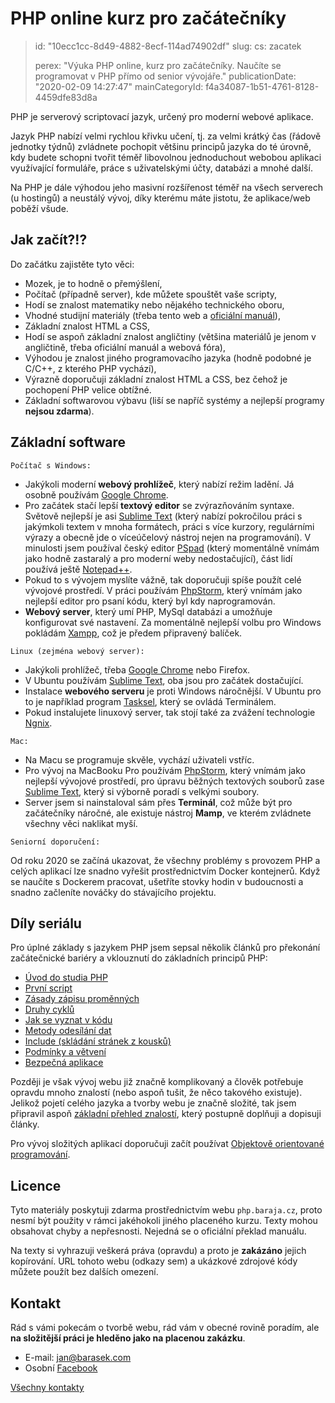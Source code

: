 PHP online kurz pro začátečníky
===============================

> id: "10ecc1cc-8d49-4882-8ecf-114ad74902df"
> slug:
> 	cs: zacatek
>
> perex: "Výuka PHP online, kurz pro začátečníky. Naučíte se programovat v PHP přímo od senior vývojáře."
> publicationDate: "2020-02-09 14:27:47"
> mainCategoryId: f4a34087-1b51-4761-8128-4459dfe83d8a

PHP je serverový scriptovací jazyk, určený pro moderní webové aplikace.

Jazyk PHP nabízí velmi rychlou křivku učení, tj. za velmi krátký čas (řádově jednotky týdnů) zvládnete pochopit většinu principů jazyka do té úrovně, kdy budete schopni tvořit téměř libovolnou jednoduchout webobou aplikaci využívající formuláře, práce s uživatelskými účty, databázi a mnohé další.

Na PHP je dále výhodou jeho masivní rozšířenost téměř na všech serverech (u hostingů) a neustálý vývoj, díky kterému máte jistotu, že aplikace/web poběží všude.

Jak začít?!?
------------

Do začátku zajistěte tyto věci:

- Mozek, je to hodně o přemýšlení,
- Počítač (případně server), kde můžete spouštět vaše scripty,
- Hodí se znalost matematiky nebo nějakého technického oboru,
- Vhodné studijní materiály (třeba tento web a <a href="https://www.php.net">oficiální manuál</a>),
- Základní znalost HTML a CSS,
- Hodí se aspoň základní znalost angličtiny (většina materiálů je jenom v angličtině, třeba oficiální manuál a webová fóra),
- Výhodou je znalost jiného programovacího jazyka (hodně podobné je C/C++, z kterého PHP vychází),
- Výrazně doporučuji základní znalost HTML a CSS, bez čehož je pochopení PHP velice obtížné.
- Základní softwarovou výbavu (liší se napříč systémy a nejlepší programy **nejsou zdarma**).

Základní software
-----------------

`Počítač s Windows:`
- Jakýkoli moderní **webový prohlížeč**, který nabízí režim ladění. Já osobně používám <a href="https://www.google.com/chrome">Google Chrome</a>.
- Pro začátek stačí lepší **textový editor** se zvýrazňováním syntaxe. Světově nejlepší je asi <a href="https://www.sublimetext.com">Sublime Text</a> (který nabízí pokročilou práci s jakýmkoli textem v mnoha formátech, práci s více kurzory, regulárními výrazy a obecně jde o víceúčelový nástroj nejen na programování). V minulosti jsem používal český editor <a href="https://www.pspad.com/cz/">PSpad</a> (který momentálně vnímám jako hodně zastaralý a pro moderní weby nedostačující), část lidí používá ještě <a href="https://www.slunecnice.cz/sw/notepad/">Notepad++</a>.
- Pokud to s vývojem myslíte vážně, tak doporučuji spíše použít celé vývojové prostředí. V práci používám <a href="https://www.jetbrains.com/phpstorm/">PhpStorm</a>, který vnímám jako nejlepší editor pro psaní kódu, který byl kdy naprogramován.
- **Webový server**, který umí PHP, MySql databázi a umožňuje konfigurovat své nastavení. Za momentálně nejlepší volbu pro Windows pokládám <a href="https://www.apachefriends.org/download.html">Xampp</a>, což je předem připravený balíček.

`Linux (zejména webový server):`
- Jakýkoli prohlížeč, třeba <a href="https://www.google.com/chrome">Google Chrome</a> nebo Firefox.
- V Ubuntu používám <a href="https://www.sublimetext.com">Sublime Text</a>, oba jsou pro začátek dostačující.
- Instalace **webového serveru** je proti Windows náročnější. V Ubuntu pro to je například program <a href="https://wiki.ubuntu.cz/servery/apache_s_mysql_a_php">Tasksel</a>, který se ovládá Terminálem.
- Pokud instalujete linuxový server, tak stojí také za zvážení technologie <a href="https://www.nginx.com/resources/wiki/">Ngnix</a>.

`Mac:`
- Na Macu se programuje skvěle, vychází uživateli vstříc.
- Pro vývoj na MacBooku Pro používám <a href="https://www.jetbrains.com/phpstorm/">PhpStorm</a>, který vnímám jako nejlepší vývojové prostředí, pro úpravu běžných textových souborů zase <a href="https://www.sublimetext.com">Sublime Text</a>, který si výborně poradí s velkými soubory.
- Server jsem si nainstaloval sám přes **Terminál**, což může být pro začátečníky náročné, ale existuje nástroj **Mamp**, ve kterém zvládnete všechny věci naklikat myší.

`Seniorní doporučení:`

Od roku 2020 se začíná ukazovat, že všechny problémy s provozem PHP a celých aplikací lze snadno vyřešit prostřednictvím Docker kontejnerů. Když se naučíte s Dockerem pracovat, ušetříte stovky hodin v budoucnosti a snadno začleníte nováčky do stávajícího projektu.

Díly seriálu
------------

Pro úplné základy s jazykem PHP jsem sepsal několik článků pro překonání začátečnické bariéry a vklouznutí do základních principů PHP:

- <a href="/uvod">Úvod do studia PHP</a>
- <a href="/prvni-script">První script</a>
- <a href="/zasady-promennych">Zásady zápisu proměnných</a>
- <a href="/cykly">Druhy cyklů</a>
- <a href="/jak-se-vyznat">Jak se vyznat v kódu</a>
- <a href="/metody-odesilani-dat">Metody odesílání dat</a>
- <a href="/include-soubor">Include (skládání stránek z kousků)</a>
- <a href="/podminky">Podmínky a větvení</a>
- <a href="/bezpecna-aplikace">Bezpečná aplikace</a>

Později je však vývoj webu již značně komplikovaný a člověk potřebuje opravdu mnoho znalostí (nebo aspoň tušit, že něco takového existuje). Jelikož pojetí celého jazyka a tvorby webu je značně složité, tak jsem připravil aspoň <a href="/znalosti">základní přehled znalostí</a>, který postupně doplňuji a dopisuji články.

Pro vývoj složitých aplikací doporučuji začít používat <a href="/oop">Objektově orientované programování</a>.

Licence
-------

Tyto materiály poskytuji zdarma prostřednictvím webu `php.baraja.cz`, proto nesmí být použity v rámci jakéhokoli jiného placeného kurzu. Texty mohou obsahovat chyby a nepřesnosti. Nejedná se o oficiální překlad manuálu.

Na texty si vyhrazuji veškerá práva (opravdu) a proto je **zakázáno** jejich kopírování. URL tohoto webu (odkazy sem) a ukázkové zdrojové kódy můžete použít bez dalších omezení.

Kontakt
-------

Rád s vámi pokecám o tvorbě webu, rád vám v obecné rovině poradím, ale **na složitější práci je hleděno jako na placenou zakázku**.

- E-mail: jan@barasek.com
- Osobní <a href="https://www.facebook.com/janbarasek">Facebook</a>

<a href="https://baraja.cz/kontakt">Všechny kontakty</a>
